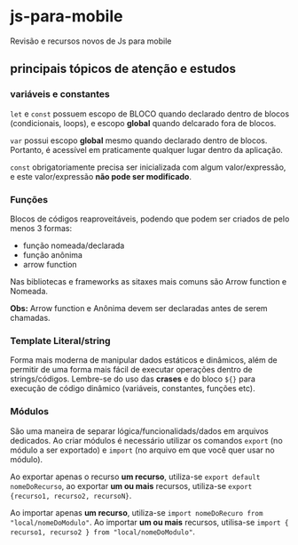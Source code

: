 # js-para-mobile
 Revisão e recursos novos de Js para mobile

 ## principais tópicos de atenção e estudos

 ### variáveis e constantes

 `let` e `const` possuem escopo de BLOCO quando declarado dentro de blocos (condicionais, loops), e escopo **global** quando delcarado fora de blocos.

 `var` possui escopo **global** mesmo quando declarado dentro de blocos. Portanto, é acessível em praticamente qualquer lugar dentro da aplicação.

 `const` obrigatoriamente precisa ser inicializada com algum valor/expressão, e este valor/expressão **não pode ser modificado**.


### Funções 

Blocos de códigos reaproveitáveis, podendo que podem ser criados de pelo menos 3 formas: 

- função nomeada/declarada 
- função anônima
- arrow function

Nas bibliotecas e frameworks as sitaxes mais comuns são Arrow function e Nomeada.

**Obs:** Arrow function e Anônima devem ser declaradas antes de serem chamadas.


### Template Literal/string

Forma mais moderna de manipular dados estáticos e dinâmicos, além de permitir de uma forma mais fácil de executar operações dentro de strings/códigos. Lembre-se do uso das **crases** e do bloco `${}` para execução de código dinâmico (variáveis, constantes, funções etc).


### Módulos

São uma maneira de separar lógica/funcionalidads/dados em arquivos dedicados. Ao criar módulos é necessário utilizar os comandos `export` (no módulo a ser exportado) e `import` (no arquivo em que você quer usar no módulo).

Ao exportar apenas o recurso **um recurso**, utiliza-se `export default nomeDoRecurso`, ao exportar **um ou mais** recursos, utiliza-se `export {recurso1, recurso2, recursoN}`.

Ao importar apenas **um recurso**, utiliza-se `import nomeDoRecuro from "local/nomeDoModulo"`. Ao importar **um ou mais** recursos, utilisa-se `import { recurso1, recurso2 } from "local/nomeDoModulo"`.